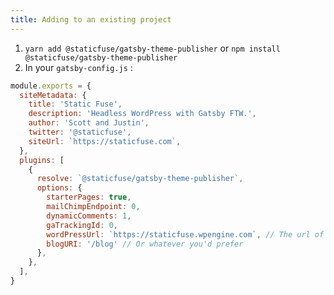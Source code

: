 ```yaml
---
title: Adding to an existing project
---
```


1. `yarn add @staticfuse/gatsby-theme-publisher` or `npm install @staticfuse/gatsby-theme-publisher`
2. In your `gatsby-config.js` :

```javascript
module.exports = {
  siteMetadata: {
    title: 'Static Fuse',
    description: 'Headless WordPress with Gatsby FTW.',
    author: 'Scott and Justin',
    twitter: '@staticfuse',
    siteUrl: `https://staticfuse.com`,
  },
  plugins: [
    {
      resolve: `@staticfuse/gatsby-theme-publisher`,
      options: {
        starterPages: true,
        mailChimpEndpoint: 0,
        dynamicComments: 1,
        gaTrackingId: 0,
        wordPressUrl: `https://staticfuse.wpengine.com`, // The url of your WordPress install
        blogURI: '/blog' // Or whatever you'd prefer
      },
    },
  ],
}
```